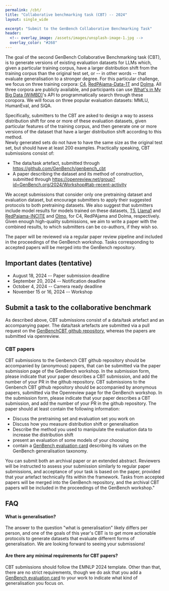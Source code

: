 ```yaml
---
permalink: /cbt/
title: "Collaborative benchmarking task (CBT) -- 2024"
layout: single_wide

excerpt: "Submit to the GenBench Collaborative Benchmarking Task"
header:
  <!-- overlay_image: /assets/images/unsplash-image-1.jpg -->
  overlay_color: "#268"
---
```


The goal of the second GenBench Collaborative Benchmarking task (CBT), is to generate versions of existing evaluation datasets for LLMs which, given a particular training corpus, have a larger distribution shift from the training corpus than the original test set, or -- in other words -- that evaluate generalisation to a stronger degree.
For this particular challenge, we focus on three training corpora: [C4](https://huggingface.co/datasets/allenai/c4), [RedPAjama-Data-1T](https://huggingface.co/datasets/togethercomputer/RedPajama-Data-1T) and [Dolma](https://huggingface.co/datasets/allenai/dolma).
All three corpora are publicly available, and participants can use [What's in My Big Data (WiMBD)](https://github.com/allenai/wimbd)'s API to programmatically search through these coropora.
We will focus on three popular evaluation datasets: MMLU, HumanEval, and SiQA.

Specifically, submitters to the CBT are asked to design a way to assess distribution shift for one or more of these evaluation datasets, given particular features of the training corpus, and then generate one or more versions of the dataset that have a larger distribution shift according to this method.  
Newly generated sets do not have to have the same size as the original test set, but should have at least 200 examples.
Practically speaking, CBT submissions consist of:
* The data/task artefact, submitted through <https://github.com/GenBench/genbench_cbt>
* A paper describing the dataset and its method of construction, submitted through <https://openreview.net/group?id=GenBench.org/2024/Workshop#tab-recent-activity>

We accept submissions that consider only one pretraining dataset and evaluation dataset, but encourage submitters to apply their suggested protocols to both pretraining datasets.
We also suggest that submitters include model results for models trained on these datasets, [T5](https://huggingface.co/docs/transformers/en/model_doc/t5), [Llama1](https://huggingface.co/docs/transformers/en/model_doc/llama) and [RedPajama-INCITE](https://huggingface.co/togethercomputer/RedPajama-INCITE-Base-3B-v1) and [Olmo](https://huggingface.co/allenai/OLMo-7B), for C4, RedPAjama and Dolma, respectively. 
Given enough high-quality submissions, we aim to write a paper with the combined results, to which submitters can be co-authors, if they wish so.

The paper will be reviewed via a regular paper review pipeline and included in the proceedings of the GenBench workshop. 
Tasks corresponding to accepted papers will be merged into the GenBench repository.

## Important dates (tentative)
- August 18, 2024 -- Paper submission deadline
- September 20, 2024 -- Notification deadline
- October 4, 2024 -- Camera ready deadline
- November 15 or 16, 2024 -- Workshop

## Submit a task to the collaborative benchmark

As described above, CBT submissions consist of a data/task artefact and an accompanying paper.
The data/task artefacts are submitted via a pull request on the [GenBenchCBT github repository](https://github.com/GenBench/genbench_cbt), whereas the papers are submitted via openreview.


### CBT papers

CBT submissions to the Genbench CBT github repository should be accompanied by (anonymous) papers, that can be submitted via the paper submission page of the GenBench workshop.
In the submission form, please indicate that your paper describes a CBT submission, and add the number of your PR in the github repository.
CBT submissions to the Genbench CBT github repository should be accompanied by anonymous papers, submitted via the Openreview page for the GenBench workshop.
In the submission form, please indicate that your paper describes a CBT submission, and add the number of your PR in the github repository.
The paper should at least contain the following information:
* Discuss the pretraining set and evaluation set you work on
* Discuss how you measure distribution shift or generalisation
* Describe the method you used to manipulate the evaluation data to increase the distribution shift
* present an evaluation of some models of your choosing
* contain a [GenBench evaluation card](https://genbench.org/eval_cards/) describing its values on the GenBench generalisation taxonomy.

You can submit both an archival paper or an extended abstract.
Reviewers will be instructed to assess your submission similarly to regular paper submissions, and acceptance of your task is based on the paper, provided that your artefact technically fits within the framework.
Tasks from accepted papers will be merged into the GenBench repository, and the archival CBT papers will be included in the proceedings of the GenBench workshop."

## FAQ
#### What is generalisation?
The answer to the question "what is generalisation" likely differs per person, and one of the goals of this year's CBT is to get more actionable protocols to generate datasets that evaluate different forms of generalisation.
We are looking forward to seeing your submissions!

#### Are there any minimal requirements for CBT papers?
CBT submissions should follow the EMNLP 2024 template.
Other than that, there are no strict requirements, though we do ask that you add a [GenBench evaluation card](https://genbench.org/eval_cards/) to your work to indicate what kind of generalisation you focus on.

